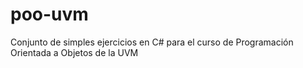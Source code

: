 # poo-uvm
Conjunto de simples ejercicios en C# para el curso de Programación Orientada a Objetos de la UVM
